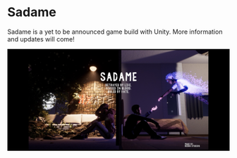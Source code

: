 # Sadame

Sadame is a yet to be announced game build with Unity. More information and updates will come!

![Sadame concept Art](resources/photos/SadameConceptArt.png)
